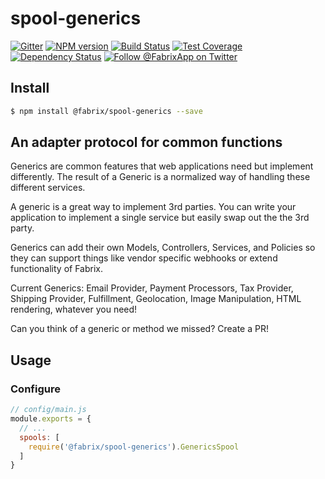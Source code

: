 # spool-generics

[![Gitter][gitter-image]][gitter-url]
[![NPM version][npm-image]][npm-url]
[![Build Status][ci-image]][ci-url]
[![Test Coverage][coverage-image]][coverage-url]
[![Dependency Status][daviddm-image]][daviddm-url]
[![Follow @FabrixApp on Twitter][twitter-image]][twitter-url]

## Install
```sh
$ npm install @fabrix/spool-generics --save
```

## An adapter protocol for common functions

Generics are common features that web applications need but implement differently. The result of a Generic is a normalized way of handling these different services.

A generic is a great way to implement 3rd parties. You can write your application to implement a single service but easily swap out the the 3rd party.

Generics can add their own Models, Controllers, Services, and Policies so they can support things like vendor specific webhooks or extend functionality of Fabrix.

Current Generics: Email Provider, Payment Processors, Tax Provider, Shipping Provider, Fulfillment, Geolocation, Image Manipulation, HTML rendering, whatever you need!

Can you think of a generic or method we missed? Create a PR!

## Usage

### Configure

```js
// config/main.js
module.exports = {
  // ...
  spools: [
    require('@fabrix/spool-generics').GenericsSpool
  ]
}
```

[npm-image]: https://img.shields.io/npm/v/@fabrix/spool-generics.svg?style=flat-square
[npm-url]: https://npmjs.org/package/@fabrix/spool-generics
[ci-image]: https://img.shields.io/circleci/project/github/fabrix-app/spool-generics/master.svg
[ci-url]: https://circleci.com/gh/fabrix-app/spool-generics/tree/master
[daviddm-image]: http://img.shields.io/david/fabrix-app/spool-generics.svg?style=flat-square
[daviddm-url]: https://david-dm.org/fabrix-app/spool-generics
[gitter-image]: http://img.shields.io/badge/+%20GITTER-JOIN%20CHAT%20%E2%86%92-1DCE73.svg?style=flat-square
[gitter-url]: https://gitter.im/fabrix-app/Lobby
[twitter-image]: https://img.shields.io/twitter/follow/FabrixApp.svg?style=social
[twitter-url]: https://twitter.com/FabrixApp
[coverage-image]: https://img.shields.io/codeclimate/coverage/github/fabrix-app/spool-generics.svg?style=flat-square
[coverage-url]: https://codeclimate.com/github/fabrix-app/spool-generics/coverage

